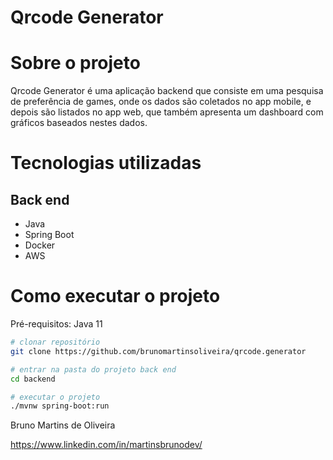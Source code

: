 # Qrcode Generator

# Sobre o projeto

Qrcode Generator é uma aplicação backend que consiste em uma pesquisa de preferência de games, onde os dados são coletados no app mobile, e depois são listados no app web, que também apresenta um dashboard com gráficos baseados nestes dados.

# Tecnologias utilizadas
## Back end
- Java
- Spring Boot
- Docker
- AWS

# Como executar o projeto

Pré-requisitos: Java 11

```bash
# clonar repositório
git clone https://github.com/brunomartinsoliveira/qrcode.generator

# entrar na pasta do projeto back end
cd backend

# executar o projeto
./mvnw spring-boot:run
```
Bruno Martins de Oliveira

https://www.linkedin.com/in/martinsbrunodev/
